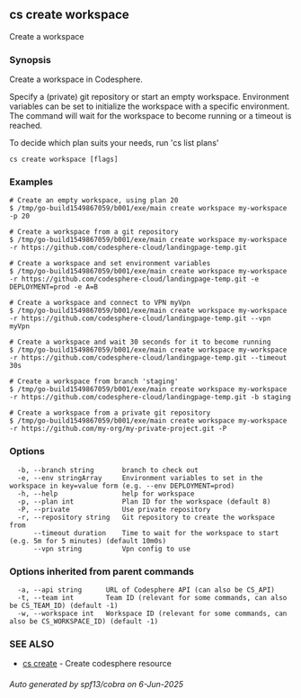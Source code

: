 ## cs create workspace

Create a workspace

### Synopsis

Create a workspace in Codesphere.

Specify a (private) git repository or start an empty workspace.
Environment variables can be set to initialize the workspace with a specific environment.
The command will wait for the workspace to become running or a timeout is reached.

To decide which plan suits your needs, run 'cs list plans'


```
cs create workspace [flags]
```

### Examples

```
# Create an empty workspace, using plan 20
$ /tmp/go-build1549867059/b001/exe/main create workspace my-workspace -p 20

# Create a workspace from a git repository
$ /tmp/go-build1549867059/b001/exe/main create workspace my-workspace -r https://github.com/codesphere-cloud/landingpage-temp.git

# Create a workspace and set environment variables
$ /tmp/go-build1549867059/b001/exe/main create workspace my-workspace -r https://github.com/codesphere-cloud/landingpage-temp.git -e DEPLOYMENT=prod -e A=B

# Create a workspace and connect to VPN myVpn
$ /tmp/go-build1549867059/b001/exe/main create workspace my-workspace -r https://github.com/codesphere-cloud/landingpage-temp.git --vpn myVpn

# Create a workspace and wait 30 seconds for it to become running
$ /tmp/go-build1549867059/b001/exe/main create workspace my-workspace -r https://github.com/codesphere-cloud/landingpage-temp.git --timeout 30s

# Create a workspace from branch 'staging'
$ /tmp/go-build1549867059/b001/exe/main create workspace my-workspace -r https://github.com/codesphere-cloud/landingpage-temp.git -b staging

# Create a workspace from a private git repository
$ /tmp/go-build1549867059/b001/exe/main create workspace my-workspace -r https://github.com/my-org/my-private-project.git -P
```

### Options

```
  -b, --branch string       branch to check out
  -e, --env stringArray     Environment variables to set in the workspace in key=value form (e.g. --env DEPLOYMENT=prod)
  -h, --help                help for workspace
  -p, --plan int            Plan ID for the workspace (default 8)
  -P, --private             Use private repository
  -r, --repository string   Git repository to create the workspace from
      --timeout duration    Time to wait for the workspace to start (e.g. 5m for 5 minutes) (default 10m0s)
      --vpn string          Vpn config to use
```

### Options inherited from parent commands

```
  -a, --api string      URL of Codesphere API (can also be CS_API)
  -t, --team int        Team ID (relevant for some commands, can also be CS_TEAM_ID) (default -1)
  -w, --workspace int   Workspace ID (relevant for some commands, can also be CS_WORKSPACE_ID) (default -1)
```

### SEE ALSO

* [cs create](cs_create.md)	 - Create codesphere resource

###### Auto generated by spf13/cobra on 6-Jun-2025
